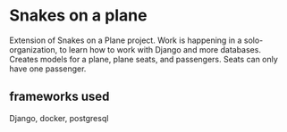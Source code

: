 # Snakes on a plane

Extension of Snakes on a Plane project. Work is happening in a solo-organization, to learn how to work with Django and more databases. Creates models for a plane, plane seats, and passengers. Seats can only have one passenger.

## frameworks used
Django, docker, postgresql